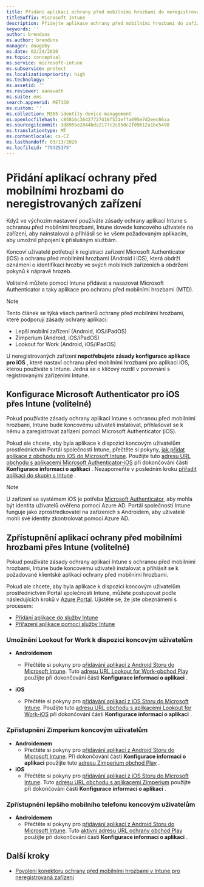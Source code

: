 ```yaml
---
title: Přidání aplikací ochrany před mobilními hrozbami do neregistrovaných zařízení
titleSuffix: Microsoft Intune
description: Přidejte aplikace ochrany před mobilními hrozbami do zařízení, která uživatelé nezaregistrovali.
keywords: ''
author: brenduns
ms.author: brenduns
manager: dougeby
ms.date: 02/24/2020
ms.topic: conceptual
ms.service: microsoft-intune
ms.subservice: protect
ms.localizationpriority: high
ms.technology: ''
ms.assetid: ''
ms.reviewer: aanavath
ms.suite: ems
search.appverid: MET150
ms.custom: ''
ms.collection: M365-identity-device-management
ms.openlocfilehash: c85816c36427727416f531effa695e7d2eec66aa
ms.sourcegitcommit: 3d895be2844bda2177c2c85dc2f09612a1be5490
ms.translationtype: MT
ms.contentlocale: cs-CZ
ms.lasthandoff: 03/13/2020
ms.locfileid: "79325375"
---
```

# <a name="add-mobile-threat-defense-apps-to-unenrolled-devices"></a>Přidání aplikací ochrany před mobilními hrozbami do neregistrovaných zařízení

Když ve výchozím nastavení používáte zásady ochrany aplikací Intune s ochranou před mobilními hrozbami, Intune dovede koncového uživatele na zařízení, aby nainstaloval a přihlásil se ke všem požadovaným aplikacím, aby umožnil připojení k příslušným službám.

Koncoví uživatelé potřebují k registraci zařízení Microsoft Authenticator (iOS) a ochranu před mobilními hrozbami (Android i iOS), která obdrží oznámení o identifikaci hrozby ve svých mobilních zařízeních a obdržení pokynů k nápravě hrozeb.

Volitelně můžete pomocí Intune přidávat a nasazovat Microsoft Authenticator a taky aplikace pro ochranu před mobilními hrozbami (MTD).

> [!NOTE]
> Tento článek se týká všech partnerů ochrany před mobilními hrozbami, které podporují zásady ochrany aplikací:
>
> - Lepší mobilní zařízení (Android, iOS/iPadOS)
> - Zimperium (Android, iOS/iPadOS)
> - Lookout for Work (Android, iOS/iPadOS)
>
> U neregistrovaných zařízení **nepotřebujete zásady konfigurace aplikace pro iOS** , které nastaví ochranu před mobilními hrozbami pro aplikaci iOS, kterou používáte s Intune. Jedná se o klíčový rozdíl v porovnání s registrovanými zařízeními Intune.

## <a name="configure-microsoft-authenticator-for-ios-via-intune-optional"></a>Konfigurace Microsoft Authenticator pro iOS přes Intune (volitelné)

Pokud používáte zásady ochrany aplikací Intune s ochranou před mobilními hrozbami, Intune bude koncovému uživateli instalovat, přihlašovat se k němu a zaregistrovat zařízení pomocí Microsoft Authenticator (iOS).

Pokud ale chcete, aby byla aplikace k dispozici koncovým uživatelům prostřednictvím Portál společnosti Intune, přečtěte si pokyny, [jak přidat aplikace z obchodu pro iOS do Microsoft Intune](../apps/store-apps-ios.md). Použijte tuto [adresu URL obchodu s aplikacemi Microsoft Authenticator-iOS](https://itunes.apple.com/us/app/microsoft-authenticator/id983156458?mt=8) při dokončování části **Konfigurace informací o aplikaci** . Nezapomeňte v posledním kroku [přiřadit aplikaci do skupin s Intune](../apps/apps-deploy.md) .

> [!NOTE]
> U zařízení se systémem iOS je potřeba [Microsoft Authenticator](https://docs.microsoft.com/azure/multi-factor-authentication/end-user/microsoft-authenticator-app-how-to), aby mohla být identita uživatelů ověřena pomocí Azure AD. Portál společnosti Intune funguje jako zprostředkovatel na zařízeních s Androidem, aby uživatelé mohli své identity zkontrolovat pomocí Azure AD.

## <a name="making-mobile-threat-defense-apps-available-via-intune-optional"></a>Zpřístupnění aplikací ochrany před mobilními hrozbami přes Intune (volitelné)

Pokud používáte zásady ochrany aplikací Intune s ochranou před mobilními hrozbami, Intune bude koncovému uživateli instalovat a přihlásit se k požadované klientské aplikaci ochrany před mobilními hrozbami.

Pokud ale chcete, aby byla aplikace k dispozici koncovým uživatelům prostřednictvím Portál společnosti Intune, můžete postupovat podle následujících kroků v [Azure Portal](https://portal.azure.com/). Ujistěte se, že jste obeznámeni s procesem:

- [Přidání aplikace do služby Intune](../apps/apps-add.md)
- [Přiřazení aplikace pomocí služby Intune](../apps/apps-deploy.md)

### <a name="making-lookout-for-work-available-to-end-users"></a>Umožnění Lookout for Work k dispozici koncovým uživatelům

- **Androidemem**  
  - Přečtěte si pokyny pro [přidávání aplikací z Android Storu do Microsoft Intune](../apps/store-apps-android.md). Tuto [adresu URL Lookout for Work-obchod Play](https://play.google.com/store/apps/details?id=com.lookout.enterprise) použijte při dokončování části **Konfigurace informací o aplikaci** .

- **iOS**
  - Přečtěte si pokyny pro [přidávání aplikací z iOS Storu do Microsoft Intune](../apps/store-apps-ios.md). Použijte tuto [adresu URL obchodu s aplikacemi Lookout for Work-iOS](https://itunes.apple.com/us/app/lookout-for-work/id997193468?mt=8) při dokončování části **Konfigurace informací o aplikaci** .

<!-- ### Making Symantec Endpoint Protection Mobile available to end users
- **Android**
  - See the instructions for [adding Android store apps to Microsoft Intune](../apps/store-apps-android.md). When completing the **Configure app information** section, use this [SEP Mobile app store URL](https://play.google.com/store/apps/details?id=com.skycure.skycure). For **Minimum operating system**, select **Android 4.0 (Ice Cream Sandwich)**.

- **iOS**
  - See the instructions for [adding iOS store apps to Microsoft Intune](../apps/store-apps-ios.md). Use this [SEP Mobile - App Store URL](https://itunes.apple.com/us/app/skycure/id695620821?mt=8) when completing the **Configure app information** section.

### Making Check Point SandBlast Mobile available to end users
- **Android**  
  - See the instructions for [adding Android store apps to Microsoft Intune](../apps/store-apps-android.md). Use this [Check Point SandBlast Mobile - Play Store URL](https://play.google.com/store/apps/details?id=com.lacoon.security.fox) when completing the **Configure app information** section. 

- **iOS**
  - See the instructions for [adding iOS store apps to Microsoft Intune](../apps/store-apps-ios.md). Use this [Check Point SandBlast Mobile - App Store URL](https://apps.apple.com/us/app/sandblast-mobile-protect/id1006390797) when completing the **Configure app information** section. -->

### <a name="making-zimperium-available-to-end-users"></a>Zpřístupnění Zimperium koncovým uživatelům

- **Androidemem**
  - Přečtěte si pokyny pro [přidávání aplikací z Android Storu do Microsoft Intune](../apps/store-apps-android.md). Při dokončování části **Konfigurace informací o aplikaci** použijte tuto [adresu Zimperium obchod Play](https://play.google.com/store/apps/details?id=com.zimperium.zips&hl=en) .
- **iOS**
  - Přečtěte si pokyny pro [přidávání aplikací z iOS Storu do Microsoft Intune](../apps/store-apps-ios.md). Tuto [adresu URL obchodu s aplikacemi Zimperium](https://itunes.apple.com/us/app/zimperium-zips/id1030924459?mt=8) použijte při dokončování části **Konfigurace informací o aplikaci** .

<!-- ### Making Pradeo available to end users
- **Android**
  - See the instructions for [adding Android store apps to Microsoft Intune](../apps/store-apps-android.md). Use this [Pradeo - Play Store URL](https://play.google.com/store/apps/details?id=net.pradeo.service&hl=en_US) when completing the **Configure app information** section.

- **iOS**
  - See the instructions for [adding iOS store apps to Microsoft Intune](../apps/store-apps-ios.md). Use this [Pradeo - App Store URL](https://itunes.apple.com/us/app/pradeo-agent/id547979360?mt=8) when completing the **Configure app information** section. -->

### <a name="making-better-mobile-available-to-end-users"></a>Zpřístupnění lepšího mobilního telefonu koncovým uživatelům

- **Androidemem**
  - Přečtěte si pokyny pro [přidávání aplikací z Android Storu do Microsoft Intune](../apps/store-apps-android.md). Tuto [aktivní adresu URL ochrany obchod Play](https://play.google.com/store/apps/details?id=com.better.active.shield.enterprise) použijte při dokončování části **Konfigurace informací o aplikaci** .

<!-- - **iOS**
  - See the instructions for [adding iOS store apps to Microsoft Intune](../apps/store-apps-ios.md). Use this [ActiveShield - App Store URL](https://itunes.apple.com/us/app/activeshield/id980234260?mt=8&uo=4) when completing the **Configure app information** section. -->

<!-- ### Making Sophos available to end users
- **Android**
  - See the instructions for [adding Android store apps to Microsoft Intune](../apps/store-apps-android.md). Use this [Sophos - Play Store URL](https://play.google.com/store/apps/details?id=com.sophos.smsec) when completing the **Configure app information** section.

- **iOS**
  - See the instructions for [adding iOS store apps to Microsoft Intune](../apps/store-apps-ios.md). Use this [ActiveShield - App Store URL](https://itunes.apple.com/us/app/sophos-mobile-security/id1086924662?mt=8) when completing the **Configure app information** section.

### Making Wandera available to end users
- **Android**
  - See the instructions for [adding Android store apps to Microsoft Intune](../apps/store-apps-android.md). Use this [Wandera Mobile - Play Store URL](https://play.google.com/store/apps/details?id=com.wandera.android) when completing the **Configure app information** section. For **Minimum operating system**, select **Android 5.0**.

- **iOS**
  - See the instructions for [adding iOS store apps to Microsoft Intune](../apps/store-apps-ios.md). Use this [Wandera Mobile - - App Store URL](https://itunes.apple.com/app/wandera/id605469330) when completing the **Configure app information** section. -->

## <a name="next-steps"></a>Další kroky

- [Povolení konektoru ochrany před mobilními hrozbami v Intune pro neregistrovaná zařízení](mtd-enable-unenrolled-devices.md)